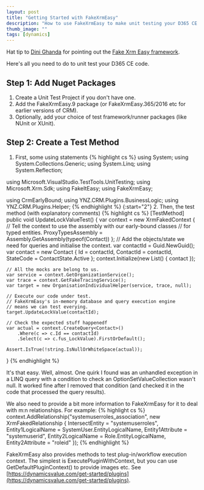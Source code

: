 ```yaml
---
layout: post
title: "Getting Started with FakeXrmEasy"
description: "How to use FakeXrmEasy to make unit testing your D365 CE easier and faster."
thumb_image: ""
tags: [dynamics]
---
```


Hat tip to [Dini Ghanda](https://www.linkedin.com/in/dini-ganda-23b28376/?originalSubdomain=nz) for pointing out the [Fake Xrm Easy framework](https://dynamicsvalue.com/home).

Here's all you need to do to unit test your D365 CE code.

## Step 1: Add Nuget Packages
1. Create a Unit Test Project if you don't have one.
2. Add the FakeXrmEasy.9 package (or FakeXrmEasy.365/2016 etc for earlier versions of CRM).
3. Optionally, add your choice of test framework/runner packages (like NUnit or XUnit).

## Step 2: Create a Test Method
1. First, some using statements
{% highlight cs %}
using System;
using System.Collections.Generic;
using System.Linq;
using System.Reflection;

using Microsoft.VisualStudio.TestTools.UnitTesting;
using Microsoft.Xrm.Sdk;
using FakeItEasy;
using FakeXrmEasy;

using CrmEarlyBound;
using YNZ.CRM.Plugins.BusinessLogic;
using YNZ.CRM.Plugins.Helper;
{% endhighlight %}
{:start="2"}
2. Then, the test method (with explanatory comments)
{% highlight cs %}
[TestMethod]
public void UpdateLockValueTest()
{
    var context = new XrmFakedContext
    {
        // Tell the context to use the assembly with our early-bound classes
        // for typed entities.
        ProxyTypesAssembly = Assembly.GetAssembly(typeof(Contact))
    };
    // Add the objects/state we need for queries and initialise the context.
    var contactId = Guid.NewGuid();
    var contact = new Contact
    {
        Id = contactId,
        ContactId = contactId,
        StateCode = ContactState.Active
    };
    context.Initialize(new List<Entity>() { contact });

    // All the mocks are belong to us.
    var service = context.GetOrganizationService();
    var trace = context.GetFakeTracingService();
    var target = new OrganisationIndividualHelper(service, trace, null);

    // Execute our code under test.
    // FakeXrmEasy's in-memory database and query execution engine
    // means we can test everying.
    target.UpdateLockValue(contactId);

    // Check the expected stuff happenedf
    var actual = context.CreateQuery<Contact>()
        .Where(c => c.Id == contactId)
        .Select(c => c.fus_LockValue).FirstOrDefault();

    Assert.IsTrue(!string.IsNullOrWhiteSpace(actual));
}
{% endhighlight %}

It's that easy. Well, almost. One quirk I found was an unhandled exception in a LINQ query with a condition to check an OptionSetValueCollection wasn't null. It worked fine after I removed that condition (and checked it in the code that processed the query results).

We also need to provide a bit more information to FakeXrmEasy for it to deal with m:n relationships. For example:
{% highlight cs %}
context.AddRelationship("systemuserroles_association", new XrmFakedRelationship
{
    IntersectEntity = "systemuserroles",
    Entity1LogicalName = SystemUser.EntityLogicalName,
    Entity1Attribute = "systemuserid",
    Entity2LogicalName = Role.EntityLogicalName,
    Entity2Attribute = "roleid"
});
{% endhighlight %}

FakeXrmEasy also provides methods to test plug-in/workflow execution context. The simplest is ExecutePluginWithContext, but you can use GetDefaultPluginContext() to provide images etc. See [https://dynamicsvalue.com/get-started/plugins](https://dynamicsvalue.com/get-started/plugins).
